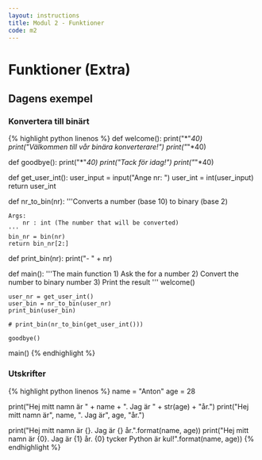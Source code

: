```yaml
---
layout: instructions
title: Modul 2 - Funktioner
code: m2
---
```


# Funktioner (Extra)

## Dagens exempel

### Konvertera till binärt  

{% highlight python linenos %}
def welcome():
    print("*"*40)
    print("Välkommen till vår binära konverterare!")
    print("*"*40)

def goodbye():
    print("*"*40)
    print("Tack för idag!")
    print("*"*40)

def get_user_int():
    user_input = input("Ange nr: ")
    user_int = int(user_input)
    return user_int

def nr_to_bin(nr):
    '''Converts a number (base 10) to binary (base 2)

    Args:
        nr : int (The number that will be converted)
    '''
    bin_nr = bin(nr)
    return bin_nr[2:]

def print_bin(nr):
    print("- " + nr)

def main():
    '''The main function
    1) Ask the for a number
    2) Convert the number to binary number
    3) Print the result
    '''
    welcome()

    user_nr = get_user_int()
    user_bin = nr_to_bin(user_nr)
    print_bin(user_bin)

    # print_bin(nr_to_bin(get_user_int()))

    goodbye()

main()
{% endhighlight %}

### Utskrifter

{% highlight python linenos %}
name = "Anton"
age = 28

print("Hej mitt namn är " + name + ". Jag är " + str(age) + "år.")
print("Hej mitt namn är", name, ". Jag är", age, "år.")

print("Hej mitt namn är {}. Jag är {} år.".format(name, age))
print("Hej mitt namn är {0}. Jag är {1} år. {0} tycker Python är kul!".format(name, age))
{% endhighlight %}

